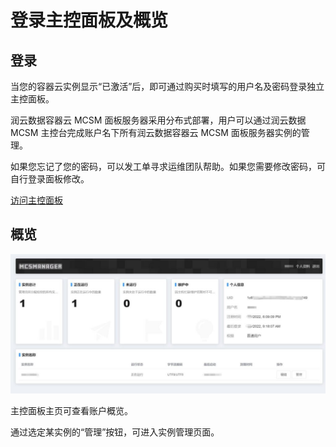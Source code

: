 # 登录主控面板及概览

## 登录

当您的容器云实例显示“已激活”后，即可通过购买时填写的用户名及密码登录独立主控面板。

润云数据容器云 MCSM 面板服务器采用分布式部署，用户可以通过润云数据 MCSM 主控台完成账户名下所有润云数据容器云 MCSM 面板服务器实例的管理。

如果您忘记了您的密码，可以发工单寻求运维团队帮助。如果您需要修改密码，可自行登录面板修改。

[访问主控面板](http://mcsm.incloudify.com/)

## 概览

![](./imgs/mcsm-overview.jpg)

主控面板主页可查看账户概览。

通过选定某实例的“管理”按钮，可进入实例管理页面。